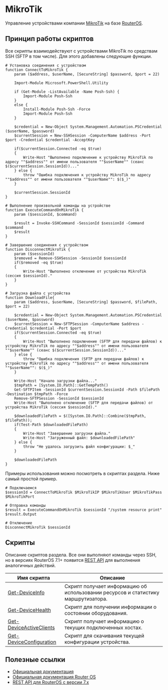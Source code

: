 # MikroTik

Управление устройствами компании [MikroTik](https://mikrotik.com/products) на базе [RouterOS](https://mikrotik.com/download).

## Принцип работы скриптов

Все скрипты взаимодействуют с устройствами MikroTik по средствам SSH (SFTP в том числе). Для этого добавлены следующие функции.

```pwsh
# Установка соединения с устройством
function ConnectToMikroTik {
    param ($address, $userName, [SecureString] $password, $port = 22)
   
    Import-Module Microsoft.PowerShell.Utility

    if (Get-Module -ListAvailable -Name Posh-Ssh) {
        Import-Module Posh-Ssh 
    }
    else {
        Install-Module Posh-Ssh -Force
        Import-Module Posh-Ssh
    }

    $credential = New-Object System.Management.Automation.PSCredential ($userName, $password)
    $currentSession = New-SSHSession -ComputerName $address -Port $port -Credential $credential -AcceptKey
    
    if($currentSession.Connected -eq $true)
    {
        Write-Host "Выполнено подключение к устройству MikroTik по адресу ""$address"" от имени пользователя ""$userName"" (сеанс $($currentSession.SessionId))..."
    } else {
        throw "Ошибка подключения к устройству MikroTik по адресу ""$address"" от имени пользователя ""$userName"": $($_)"
    }

    $currentSession.SessionId
}

# Выполнение произвольной команды на устройстве
function ExecuteCommandOnMikroTik {
    param ($sessionId, $command)

    $result = Invoke-SSHCommand -SessionId $sessionId -Command $command
    $result
}

# Завершение соединения с устройством
function DisconnectMikroTik {
    param ($sessionId)
    $removed = Remove-SSHSession -SessionId $sessionId
    if($removed -eq $true)
    {
        Write-Host "Выполнено отключение от устройства MikroTik (сессия $sessionId)."
    }
}

# Загрузка файла с устройства
function DownloadFile{
    param ($address, $userName, [SecureString] $password, $filePath, $port = 22)

    $credential = New-Object System.Management.Automation.PSCredential ($userName, $password)
    $currentSession = New-SFTPSession -ComputerName $address -Credential $credential -Port $port
    if($currentSession.Connected -eq $true)
    {
        Write-Host "Выполнено подключение (SFTP для передачи файлов) к устройству MikroTik по адресу ""$address"" от имени пользователя ""$userName"" (сеанс $($currentSession.SessionId))..."
    } else {
        throw "Ошибка подключения (SFTP для передачи файлов) к устройству MikroTik по адресу ""$address"" от имени пользователя ""$userName"": $($_)"
    }

    Write-Host "Начало загрузки файла..."
    $tmpPath = [System.IO.Path]::GetTempPath()
    Get-SFTPItem -SessionId $currentSession.SessionId -Path $filePath -Destination $tmpPath -Force
    Remove-SFTPSession -SessionId $sessionId
    Write-Host "Выполнено отключение (SFTP для передачи файлов) от устройства MikroTik (сессия $sessionId)."

    $downloadedFilePath = $([System.IO.Path]::Combine($tmpPath, $filePath));
    if(Test-Path $downloadedFilePath)
    {
        Write-Host "Завершение загрузки файла."
        Write-Host "Загруженный файл: $downloadedFilePath"
    } else {
        throw "Не удалось загрузить файл конфигурации: $_"
    }

    $downloadedFilePath
}
```

Примеры использования можно посмотреть в скриптах раздела. Ниже самый простой пример.

```pwsh
# Подключаемся
$sessionId = ConnectToMikroTik $MikroTikIP $MikroTikUser $MikroTikPass $MikroTikPort

# Отправка команды
$result = ExecuteCommandOnMikroTik $sessionId "/system resource print"
$result.Output

# Отключение
DisconnectMikroTik $sessionId
```

## Скрипты

Описание скриптов раздела. Все они выполняют команды через SSH, но в версиях RouterOS 7.1+ появится [REST API](https://help.mikrotik.com/docs/display/ROS/REST+API) для выполнения аналогичных действий.

| Имя скрипта | Описание |
| ----------- | -------- |
| [Get-DeviceInfo](Get-DeviceInfo.ps1) | Скрипт получает информацию об использовании ресурсов и статистику маршрутизатора. |
| [Get-DeviceHealth](Get-DeviceHealth.ps1) | Скрипт для получении информации о состоянии оборудования. |
| [Get-DeviceActiveClients](Get-DeviceActiveClients.ps1) | Скрипт получает информацию о текущих подключенных хостах. |
| [Get-DeviceConfiguration](Get-DeviceConfiguration.ps1) | Скрипт для скачивания текущей конфигурации устройства. |

## Полезные ссылки

* [Официальная документация](https://wiki.mikrotik.com/wiki/Main_Page)
* [Официальная документация Router OS](https://help.mikrotik.com/docs/display/ROS/RouterOS)
* [REST API для RouterOS с версии 7.x](https://help.mikrotik.com/docs/display/ROS/REST+API)
